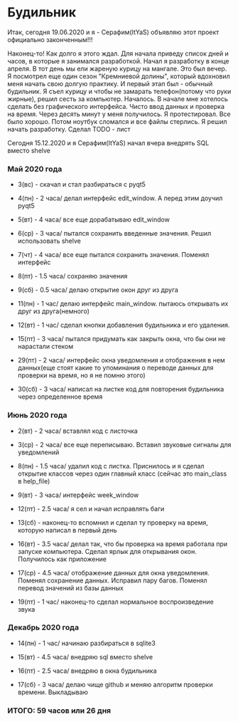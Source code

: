 # Будильник
Итак, сегодня 19.06.2020 и я - Серафим(ItYaS) объявляю этот проект официально законченным!!!

Наконец-то! Как долго я этого ждал. Для начала приведу список дней и часов, в которые я занимался разработкой.
Начал я разработку в конце апреля. В тот день мы ели жареную курицу на мангале. Это был вечер. Я посмотрел еще один
сезон "Кремниевой долины", который вдохновил меня начать свою долгую практику. И первый этап был - обычный будильник.
Я съел курицу и чтобы не замарать телефон(потому что руки жирные), решил сесть за компьютер.
Началось. В начале мне хотелось сделать без графического интерфейса. Чисто ввод данных и проверка на время.
Через десять минут у меня получилось. Я протестировал. Все было хорошо.
Потом ноутбук сломался и все файлы стерлись. Я решил начать разработку. Сделал TODO - лист

Сегодня 15.12.2020 и я Серафим(ItYaS) начал вчера внедрять SQL вместо shelve

### Май 2020 года
 - 3(вс) - скачал и стал разбираться с pyqt5

 - 4(пн) - 2 часа/ делал интерфейс edit_window. А перед этим доучил pyqt5

 - 5(вт) - 4 часа/ все еще дорабатываю edit_window

 - 6(ср) - 3 часа/ пытался сохранить введенные значения. Решил использовать shelve

 - 7(чт) - 4 часа/ все еще пытался сохранить значения. Поменял интерфейс

 - 8(пт) - 1.5 часа/ сохраняю значения

 - 9(сб) - 0.5 часа/ делаю открытие окон друг из друга

 - 11(пн) - 1 час/ делаю интерфейс main_window. пытаюсь открывать их друг из друга(немного)

 - 12(вт) - 1 час/ сделал кнопки добавления будильника и его удаления.

 - 15(пт) - 3 часа/ пытался придумать как закрыть окна, что бы они не нарастали стеком

 - 29(пт) - 2 часа/ интерфейс окна уведомления и отображения в нем данных(еще стоят какие то упоминания о
переводе данных для проверки на время, но я не помню этого)

 - 30(сб) - 3 часа/ написал на листке код для повторения будильника через определенное время

### Июнь 2020 года
 - 2(вт) - 2 часа/ вставлял код с листочка

 - 3(ср) - 2 часа/ все еще переписываю. Вставил звуковые сигналы для уведомлений

 - 8(пн) - 1.5 часа/ удалил код с листка. Приснилось и я сделал открытие классов через один главный класс
(сейчас это main_class в help_file)

 - 9(вт) - 3 часа/ интерфейс week_window

 - 12(пт) - 2.5 часа/ я сел и начал исправлять баги

 - 13(сб) - наконец-то вспомнил и сделал ту проверку на время, которую написал в первый день

 - 16(вт) - 3.5 часа/ делал так, что бы проверка на время работала при запуске компьютера. 
Сделал ярлык для открывания окон. Получилось как приложение

 - 17(ср) - 4.5 часа/ отображение данных для окна уведомления. Поменял сохранение данных. Исправил пару багов.
Поменял перевод значений из базы данных

 - 19(пт) - 1 час/ наконец-то сделал нормальное воспроизведение звука

### Декабрь 2020 года
 - 14(пн) - 1 час/ начинаю разбираться в sqlite3

 - 15(вт) - 4.5 часа/ внедряю sql вместо shelve

 - 16(пт) - 2.5 часа/ внедряю в окна будильника

 - 17(сб) - 3 часа/ делаю чище github и меняю алгоритм проверки времени. Выкладываю

### ИТОГО: 59 часов или 26 дня
